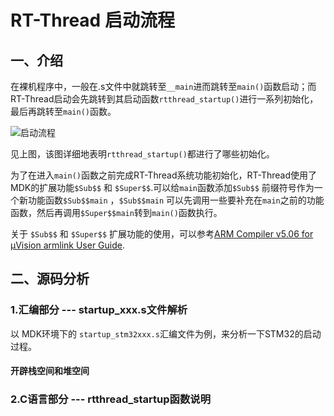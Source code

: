 # RT-Thread 启动流程

## 一、介绍

在裸机程序中，一般在.s文件中就跳转至`__main`进而跳转至`main()`函数启动；而RT-Thread启动会先跳转到其启动函数`rtthread_startup()`进行一系列初始化，最后再跳转至`main()`函数。

![启动流程](https://hyh1370039199-1313349927.cos.ap-chengdu.myqcloud.com/img/202303171029418.png)

见上图，该图详细地表明`rtthread_startup()`都进行了哪些初始化。

为了在进入`main()`函数之前完成RT-Thread系统功能初始化，RT-Thread使用了MDK的扩展功能`$Sub$$` 和 `$Super$$`.可以给`main`函数添加`$Sub$$` 前缀符号作为一个新功能函数`$Sub$$main` ，`$Sub$$main` 可以先调用一些要补充在`main`之前的功能函数，然后再调用`$Super$$main`转到`main()`函数执行。

关于 `$Sub$$` 和 `$Super$$` 扩展功能的使用，可以参考[ARM Compiler v5.06 for µVision armlink User Guide](https://developer.arm.com/documentation/dui0377/g/Accessing-and-Managing-Symbols-with-armlink/Use-of--Super---and--Sub---to-patch-symbol-definitions?lang=en).

## 二、源码分析

### 1.汇编部分 --- startup_xxx.s文件解析

以 MDK环境下的 `startup_stm32xxx.s`汇编文件为例，来分析一下STM32的启动过程。

#### 开辟栈空间和堆空间



### 2.C语言部分 --- rtthread_startup函数说明
